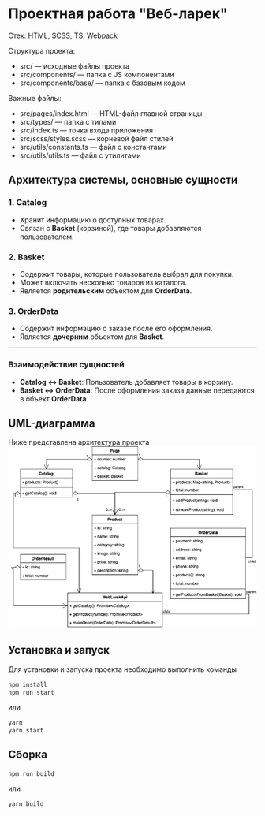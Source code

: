 # Проектная работа "Веб-ларек"

Стек: HTML, SCSS, TS, Webpack

Структура проекта:
- src/ — исходные файлы проекта
- src/components/ — папка с JS компонентами
- src/components/base/ — папка с базовым кодом

Важные файлы:
- src/pages/index.html — HTML-файл главной страницы
- src/types/ — папка с типами
- src/index.ts — точка входа приложения
- src/scss/styles.scss — корневой файл стилей
- src/utils/constants.ts — файл с константами
- src/utils/utils.ts — файл с утилитами

## Архитектура системы, основные сущности  

### 1. **Catalog**  
- Хранит информацию о доступных товарах.  
- Связан с **Basket** (корзиной), где товары добавляются пользователем.  

### 2. **Basket**  
- Содержит товары, которые пользователь выбрал для покупки.  
- Может включать несколько товаров из каталога.  
- Является **родительским** объектом для **OrderData**.  

### 3. **OrderData**  
- Содержит информацию о заказе после его оформления.  
- Является **дочерним** объектом для **Basket**.  
---
### Взаимодействие сущностей  
- **Catalog ↔ Basket**: Пользователь добавляет товары в корзину.  
- **Basket ↔ OrderData**: После оформления заказа данные передаются в объект **OrderData**. 

## UML-диаграмма
Ниже представлена архитектура проекта
![UML-diagram](./UML_diagram.png)

## Установка и запуск
Для установки и запуска проекта необходимо выполнить команды

```
npm install
npm run start
```

или

```
yarn
yarn start
```
## Сборка

```
npm run build
```

или

```
yarn build
```
